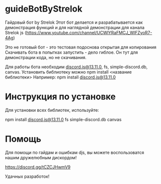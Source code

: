 # guideBotByStrelok
 Гайдовый бот by Strelok
 Этот бот делается и разрабатывается как демонстрация функций
 и для наглядной демонстрации для канала Strelok js (https://www.youtube.com/channel/UCWlYRaFMCJ_WlFZyoR7-4Ag)
 
 Это не готовый бот - это тестовая подоснова открытая для копирования
 Скачивать бота в попытках запустить - дело гиблое. Он тут для демонстрации кода, но не скачивания.

 Для работы бота необходим discord.js@13.11.0, fs, simple-discord.db, canvas.
 Установить библиотеку можно npm install <название библиотеки>
 Например: npm install discord.js@13.11.0

# Инструкция по установке

 Для установки всех библиотек, используйте:

  npm install discord.js@13.11.0 fs simple-discord.db canvas

# Помощь

 Для помощи по гайдам и ошибкам djs, вы можете воспользоватся нашим дружелюбным дискордом!

  https://discord.gg/tCZCJHwmV9

 Удачных разработок!
